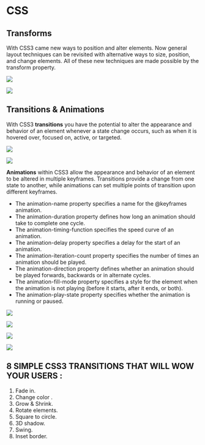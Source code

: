 # CSS

## Transforms

With CSS3 came new ways to position and alter elements. Now general layout techniques can be revisited with alternative ways to size, position, and change elements. All of these new techniques are made possible by the transform property.

![](https://slidetodoc.com/presentation_image/feae47301061e64c8e1cff2c474b1275/image-19.jpg)

![](https://www.tutsfinder.in/img/css/2D-Rotate.png)

## Transitions & Animations

With CSS3 **transitions** you have the potential to alter the appearance and behavior of an element whenever a state change occurs, such as when it is hovered over, focused on, active, or targeted.

![](https://d33wubrfki0l68.cloudfront.net/02ca5906d1d4d7e7725e83029a0ff236a2756988/7b62e/images/css/back-to-basics-css-transitions/anatomy-of-transition.svg)

![](https://www.imore.com/sites/imore.com/files/styles/xlarge/public/field/image/2014/10/PastedGraphic-14.jpeg?itok=PgEcEP70)


**Animations** within CSS3 allow the appearance and behavior of an element to be altered in multiple keyframes. Transitions provide a change from one state to another, while animations can set multiple points of transition upon different keyframes.

+ The animation-name property specifies a name for the @keyframes animation.
+ The animation-duration property defines how long an animation should take to complete one cycle.
+ The animation-timing-function specifies the speed curve of an animation.
+ The animation-delay property specifies a delay for the start of an animation.
+ The animation-iteration-count property specifies the number of times an animation should be played.
+ The animation-direction property defines whether an animation should be played forwards, backwards or in alternate cycles.
+ The animation-fill-mode property specifies a style for the element when the animation is not playing (before it starts, after it ends, or both).
+ The animation-play-state property specifies whether the animation is running or paused.

![](https://image.slidesharecdn.com/dynamic-css-151204162052-lva1-app6891/95/dynamic-css-transforms-transitions-and-animation-basics-41-638.jpg?cb=1449256436)

![](https://res.cloudinary.com/practicaldev/image/fetch/s--QONRcvJ6--/c_limit%2Cf_auto%2Cfl_progressive%2Cq_auto%2Cw_880/https://thepracticaldev.s3.amazonaws.com/i/sn6p4yhoefrt1d3hmg72.jpg)

![](https://stephaniewalter.design/wp-content/uploads/2020/08/animation-transition-css-difference.jpg)

![](https://engineerbabu.com/blog/wp-content/uploads/2019/01/CSS-Animation-CSS-1.jpg)


## 8 SIMPLE CSS3 TRANSITIONS THAT WILL WOW YOUR USERS :

1. Fade in.
2. Change color .
3. Grow & Shrink.
4. Rotate elements.
5. Square to circle.
6. 3D shadow.
7. Swing.
8. Inset border.